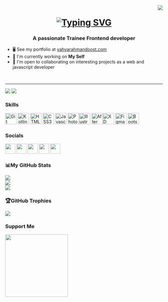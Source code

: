 <img align="right" src="https://visitor-badge.laobi.icu/badge?page_id=YoyoRahman.YoyoRahman" />

<h1 align="center">
<a href="https://git.io/typing-svg"><img src="https://readme-typing-svg.herokuapp.com?font=Fira+Code&pause=1000&color=FF8956&center=true&vCenter=true&random=false&width=435&lines=Hi+There+%F0%9F%91%8B;Welcome+to+my+Github+%F0%9F%98%8A;I'm+Yahya+Rahmandoost+%E2%98%BA%EF%B8%8F%E2%9C%8C%EF%B8%8F" alt="Typing SVG" /></a>
</h1>

<h3 align="center">A passionate Trainee Frontend developer</h3>

*   🖥️  See my portfolio at [yahyarahmandoost.com](https://yahyarahmandoost.com)
*   🚀  I'm currently working on **My Self**
*   🤝  I'm open to collaborating on interesting projects as a web and javascript developer

<br/>

-----------------------------

<a href="https://www.twitter.com/YRahmandoost" target="_blank" rel="noreferrer"><img
                  src="https://img.shields.io/twitter/follow/ ?logo=twitter&style=for-the-badge&color=0891b2&labelColor=1c1917"
                /></a> <a href="https://www.github.com/YoyoRahman" target="_blank" rel="noreferrer"><img
src="https://img.shields.io/github/followers/YoyoRahman?logo=github&style=for-the-badge&color=0891b2&labelColor=1c1917" /></a>

              
### Skills
<p align="left">
  <a href="https://git-scm.com/" target="_blank" rel="noreferrer"><img src="https://raw.githubusercontent.com/danielcranney/readme-generator/main/public/icons/skills/git-colored.svg" width="36" height="36" alt="Git" /></a>
  <a href="https://kotlinlang.org/" target="_blank" rel="noreferrer"><img src="https://raw.githubusercontent.com/danielcranney/readme-generator/main/public/icons/skills/kotlin-colored.svg" width="36" height="36" alt="Kotlin" /></a>
  <a href="https://developer.mozilla.org/en-US/docs/Glossary/HTML5" target="_blank" rel="noreferrer"><img src="https://raw.githubusercontent.com/danielcranney/readme-generator/main/public/icons/skills/html5-colored.svg" width="36" height="36" alt="HTML5" /></a>
      <a href="https://developer.mozilla.org/en-US/docs/Web/CSS" target="_blank" rel="noreferrer"><img src="https://raw.githubusercontent.com/danielcranney/readme-generator/main/public/icons/skills/css3-colored.svg" width="36" height="36" alt="CSS3" /></a>
  <a href="https://developer.mozilla.org/en-US/docs/Web/JavaScript" target="_blank" rel="noreferrer"><img src="https://raw.githubusercontent.com/danielcranney/readme-generator/main/public/icons/skills/javascript-colored.svg" width="36" height="36" alt="Javascript" /></a>
 <a href="https://www.adobe.com/uk/products/photoshop.html" target="_blank" rel="noreferrer"><img src="https://raw.githubusercontent.com/danielcranney/readme-generator/main/public/icons/skills/photoshop-colored.svg" width="36" height="36" alt="Photoshop" /></a><a href="https://www.adobe.com/uk/products/illustrator.html" target="_blank" rel="noreferrer"><img src="https://raw.githubusercontent.com/danielcranney/readme-generator/main/public/icons/skills/illustrator-colored.svg" width="36" height="36" alt="Illustrator" /></a>
  <a href="https://www.adobe.com/uk/products/aftereffects.html" target="_blank" rel="noreferrer"><img src="https://raw.githubusercontent.com/danielcranney/readme-generator/main/public/icons/skills/aftereffects-colored.svg" width="36" height="36" alt="After Effects" /></a><a href="https://www.adobe.com/uk/products/xd.html" target="_blank" rel="noreferrer"><img src="https://raw.githubusercontent.com/danielcranney/readme-generator/main/public/icons/skills/xd-colored.svg" width="36" height="36" alt="XD" /></a>
  <a href="https://www.figma.com/" target="_blank" rel="noreferrer"><img src="https://raw.githubusercontent.com/danielcranney/readme-generator/main/public/icons/skills/figma-colored.svg" width="36" height="36" alt="Figma" /></a>
          <a href="https://getbootstrap.com/" target="_blank" rel="noreferrer"><img src="https://raw.githubusercontent.com/danielcranney/readme-generator/main/public/icons/skills/bootstrap-colored.svg" width="36" height="36" alt="Bootstrap" /></a>
</p>
                    
### Socials
                  
<p align="left">
    <a href="https://www.instagram.com/y.rahmandoost73" target="_blank" rel="noreferrer"><img src="https://raw.githubusercontent.com/danielcranney/readme-generator/main/public/icons/socials/instagram.svg" width="32" height="32" /></a>
<a href="https://www.github.com/YoyoRahman" target="_blank" rel="noreferrer"><img src="https://raw.githubusercontent.com/danielcranney/readme-generator/main/public/icons/socials/github-dark.svg" width="32" height="32" /></a>
  <a href="https://yahyarahmandoost.com" target="_blank" rel="noreferrer"><img src="https://raw.githubusercontent.com/danielcranney/readme-generator/main/public/icons/socials/hashnode.svg" width="32" height="32" /></a>
  <a href="https://www.linkedin.com/yahyarahmandoost" target="_blank" rel="noreferrer"><img src="https://raw.githubusercontent.com/danielcranney/readme-generator/main/public/icons/socials/linkedin.svg" width="32" height="32" /></a>
  <a href="https://www.twitter.com/YRahmandoost" target="_blank" rel="noreferrer"><img src="https://raw.githubusercontent.com/danielcranney/readme-generator/main/public/icons/socials/twitter.svg" width="32" height="32" /></a></p>



### <b>📊My GitHub Stats</b>

![](https://github-readme-stats.vercel.app/api?username=YoyoRahman&theme=react&hide_border=false&include_all_commits=false&count_private=false)<br/>
![](https://github-readme-streak-stats.herokuapp.com/?user=YoyoRahman&theme=react&hide_border=false)<br/>
![](https://github-readme-stats.vercel.app/api/top-langs/?username=YoyoRahman&theme=react&hide_border=false&include_all_commits=false&count_private=false&layout=compact)

### 🏆GitHub Trophies
![](https://github-profile-trophy.vercel.app/?username=YoyoRahman&theme=nord&no-frame=true&no-bg=false&margin-w=4)

### Support Me
<a href="https://www.buymeacoffee.com/yoyorahman"><img src="https://cdn.buymeacoffee.com/buttons/v2/default-yellow.png" width="200" /></a>
<!--
**YoyoRahman/YoyoRahman** is a ✨ _special_ ✨ repository because its `README.md` (this file) appears on your GitHub profile.

Here are some ideas to get you started:

- 🔭 I’m currently working on ...
- 🌱 I’m currently learning ...
- 👯 I’m looking to collaborate on ...
- 🤔 I’m looking for help with ...
- 💬 Ask me about ...
- 📫 How to reach me: ...
- 😄 Pronouns: ...
- ⚡ Fun fact: ...
-->
